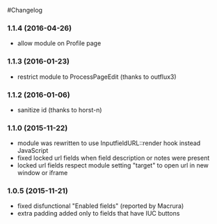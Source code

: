 #Changelog


### 1.1.4 (2016-04-26)

- allow module on Profile page

### 1.1.3 (2016-01-23)

- restrict module to ProcessPageEdit (thanks to outflux3)


### 1.1.2 (2016-01-06)

- sanitize id (thanks to horst-n)


### 1.1.0 (2015-11-22)

- module was rewritten to use InputfieldURL::render hook instead JavaScript
- fixed locked url fields when field description or notes were present
- locked url fields respect module setting "target" to open url in new window or iframe


### 1.0.5 (2015-11-21)

- fixed disfunctional "Enabled fields" (reported by Macrura)
- extra padding added only to fields that have IUC buttons

